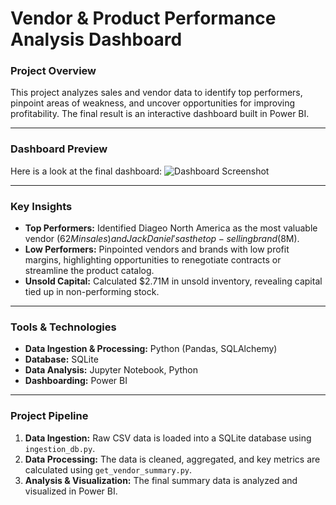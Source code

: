# Vendor & Product Performance Analysis Dashboard

### Project Overview
This project analyzes sales and vendor data to identify top performers, pinpoint areas of weakness, and uncover opportunities for improving profitability. The final result is an interactive dashboard built in Power BI.

---
### Dashboard Preview
Here is a look at the final dashboard:
![Dashboard Screenshot](Dashboard-pic) 

---
### Key Insights
* **Top Performers:** Identified Diageo North America as the most valuable vendor ($62M in sales) and Jack Daniel's as the top-selling brand ($8M).
* **Low Performers:** Pinpointed vendors and brands with low profit margins, highlighting opportunities to renegotiate contracts or streamline the product catalog.
* **Unsold Capital:** Calculated $2.71M in unsold inventory, revealing capital tied up in non-performing stock.

---
### Tools & Technologies
* **Data Ingestion & Processing:** Python (Pandas, SQLAlchemy)
* **Database:** SQLite
* **Data Analysis:** Jupyter Notebook, Python
* **Dashboarding:** Power BI

---
### Project Pipeline
1.  **Data Ingestion:** Raw CSV data is loaded into a SQLite database using `ingestion_db.py`.
2.  **Data Processing:** The data is cleaned, aggregated, and key metrics are calculated using `get_vendor_summary.py`.
3.  **Analysis & Visualization:** The final summary data is analyzed and visualized in Power BI.
